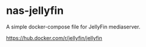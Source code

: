 # nas-jellyfin

A simple docker-compose file for JellyFin mediaserver.

https://hub.docker.com/r/jellyfin/jellyfin


